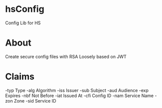 # hsConfig
Config Lib for HS


# About

Create secure config files with RSA
Loosely based on JWT

# Claims

-typ   Type
-alg   Algorithm
-iss   Issuer
-sub   Subject
-aud   Audience
-exp   Expires
-nbf   Not Before
-iat   Issued At
-cfi   Config ID
-nam   Service Name
-zon   Zone
-sid   Service ID

